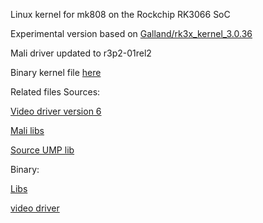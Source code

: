 Linux kernel for mk808 on the Rockchip RK3066 SoC

Experimental version based on <a href="https://github.com/Galland/rk3x_kernel_3.0.36">Galland/rk3x_kernel_3.0.36</a>

Mali driver updated to r3p2-01rel2


Binary kernel file <a href="https://drive.google.com/folderview?id=0B6QRwjacGTzCU3RWZ1M2d1FkcTg&usp=sharing">here</a>


Related files
Sources:

<a href="https://github.com/olegk0/xf86-video-fbdev">Video driver  version 6</a>

<a href="https://github.com/linux-sunxi/sunxi-mali-proprietary/tree/master/r3p2-01rel1/armhf/x11">Mali libs</a>

<a href="http://malideveloper.arm.com/downloads/drivers/DX910/r3p2-01rel2/DX910-SW-99006-r3p2-01rel2.tgz">Source UMP lib</a>


Binary:

<a href="https://drive.google.com/folderview?id=0B6QRwjacGTzCT2N0YUdJZWljM3c&usp=sharing">Libs</a>

<a href="https://drive.google.com/folderview?id=0B6QRwjacGTzCZnlsMmQ0ekFkU1U&usp=sharing">video driver</a>
